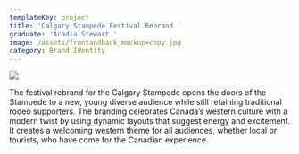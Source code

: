 ```yaml
---
templateKey: project
title: 'Calgary Stampede Festival Rebrand '
graduate: 'Acadia Stewart '
image: /assets/frontandback_mockup+copy.jpg
category: Brand Identity
---
```

![](/assets/calgary_poster_mockup.jpg)

The festival rebrand for the Calgary Stampede opens the doors of the Stampede to a new, young diverse audience while still retaining traditional rodeo supporters. The branding celebrates Canada’s western culture with a modern twist by using dynamic layouts that suggest energy and excitement. It creates a welcoming western theme for all audiences, whether local or tourists, who have come for the Canadian experience.
